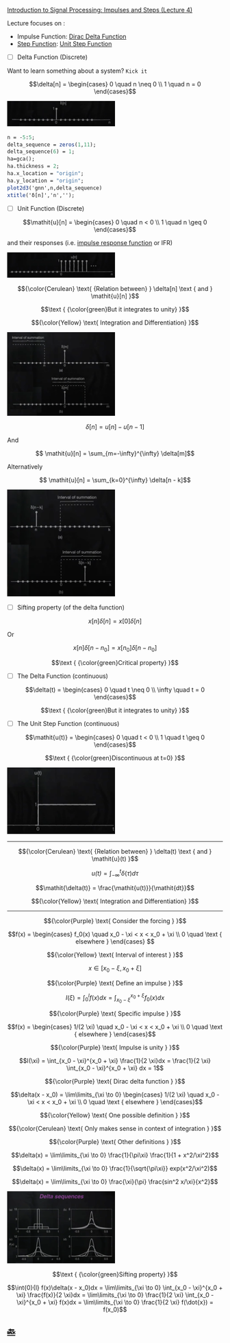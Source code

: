 [Introduction to Signal Processing: Impulses and Steps (Lecture 4)](https://youtu.be/f0DI8GHTfNI)

Lecture focuses on :
* Impulse Function: [Dirac Delta Function](https://en.wikipedia.org/wiki/Dirac_delta_function)
* [Step Function](https://en.wikipedia.org/wiki/Step_function): [Unit Step Function](https://math.mit.edu/~stoopn/18.031/stepanddelta.pdf)


- [ ] Delta Function (Discrete)

Want to learn something about a system? `Kick it`

```math
\delta[n] =
  \begin{cases}
    0 \quad n \neq 0 \\
    1 \quad n = 0
  \end{cases}
```

<img src=images/dirac-delta-function.png width='50%' height='50%' > </img>

```scilab
n = -5:5;
delta_sequence = zeros(1,11);
delta_sequence(6) = 1;
ha=gca();
ha.thickness = 2;
ha.x_location = "origin";
ha.y_location = "origin";
plot2d3('gnn',n,delta_sequence)
xtitle('δ[n]','n','');
```

- [ ] Unit Function (Discrete)

```math
\mathit{u}[n] =
  \begin{cases}
    0 \quad n < 0 \\
    1 \quad n \geq 0
  \end{cases}
```


and their responses (i.e. [impulse response function](https://en.wikipedia.org/wiki/Impulse_response) or IFR)

<img src=images/unit-step-function.png width='50%' height='50%' > </img>  

```math
{\color{Cerulean} \text{ {Relation between} } \delta[n] \text { and } \mathit{u}[n] }
```

```math
\text { {\color{green}But it integrates to unity} }
```

```math
{\color{Yellow} \text{ Integration and Differentiation} }
```

<img src=images/relation-delta-unit-function.png width='50%' height='50%' > </img>  

```math
\delta[n] = \mathit{u}[n] - \mathit{u}[n - 1]
```

And

```math
 \mathit{u}[n] = \sum_{m=-\infty}^{\infty} \delta[m]
```

Alternatively

```math
 \mathit{u}[n] = \sum_{k=0}^{\infty} \delta[n - k]
```

<img src=images/interval-of-summation.png width='50%' height='50%' > </img>

- [ ] Sifting property (of the delta function)

```math
\mathit{x}[n]\delta[n] = \mathit{x}[0]\delta[n]
```

Or 

```math
\mathit{x}[n]\delta[n - n_0] = \mathit{x}[n_0]\delta[n - n_0]
```

```math
\text { {\color{green}Critical property} }
```

- [ ] The Delta Function (continuous)

```math
\delta(t) =
  \begin{cases}
    0 \quad t \neq 0 \\
    \infty \quad t = 0
  \end{cases}
```

```math
\text { {\color{green}But it integrates to unity} }
```

- [ ] The Unit Step Function (continuous)

```math
\mathit{u(t)} =
  \begin{cases}
    0 \quad t < 0 \\
    1 \quad t \geq 0
  \end{cases}
```

```math
\text { {\color{green}Discontinuous at t=0} }
```

<img src=images/unit-step-continuous.png width='50%' height='50%' > </img>

---

```math
{\color{Cerulean} \text{ {Relation between} } \delta(t) \text { and } \mathit{u}(t) }
```

```math
\mathit{u(t)} = \int_{-\infty}^{t} \delta(\tau)\mathit{d\tau}
```

```math
\mathit{\delta(t)} = \frac{\mathit{u(t)}}{\mathit{dt}}
```


```math
{\color{Yellow} \text{ Integration and Differentiation} }
```

---

```math
{\color{Purple} \text{ Consider the forcing } }
```

```math
f(x) =
  \begin{cases}
    f_0(x) \quad x_0 - \xi < x < x_0 + \xi \\
    0 \quad \text { elsewhere }
  \end{cases}

```

```math
{\color{Yellow} \text{ Interval of interest } }
```

```math
x \in [ x_0 - \xi, x_0 + \xi ]
```

```math
{\color{Purple} \text{ Define an impulse } }
```

```math
I(\xi) = \int_{0}^{l} f(x)dx = \int_{x_0 - \xi}^{x_0 + \xi} f_0(x)dx
```

```math
{\color{Purple} \text{ Specific impulse } }
```

```math
f(x) =
  \begin{cases}
    1/(2 \xi) \quad x_0 - \xi < x < x_0 + \xi \\
    0 \quad \text { elsewhere }
  \end{cases}
```

```math
{\color{Purple} \text{ Impulse is unity } }
```

```math
I(\xi) = \int_{x_0 - \xi}^{x_0 + \xi} \frac{1}{2 \xi}dx = \frac{1}{2 \xi} \int_{x_0 - \xi}^{x_0 + \xi} dx = 1
```

```math
{\color{Purple} \text{ Dirac delta function } }
```

```math
\delta(x - x_0) = \lim\limits_{\xi \to 0}
  \begin{cases}
    1/(2 \xi) \quad x_0 - \xi < x < x_0 + \xi \\
    0 \quad \text { elsewhere }
  \end{cases}
```

```math
{\color{Yellow} \text{ One possible definition } }
```

```math
{\color{Cerulean} \text{ Only makes sense in context of integration } }
```

```math
{\color{Purple} \text{ Other definitions } }
```

```math
\delta(x) = \lim\limits_{\xi \to 0} \frac{1}{\pi\xi} \frac{1}{1 + x^2/\xi^2}
```

```math
\delta(x) = \lim\limits_{\xi \to 0} \frac{1}{\sqrt{\pi\xi}} exp(x^2/\xi^2)
```

```math
\delta(x) = \lim\limits_{\xi \to 0} \frac{\xi}{\pi} \frac{sin^2 x/\xi}{x^2}
```

<img src=images/delta-sequences.png width='50%' height='50%' > </img>

```math
\text { {\color{green}Sifting property} }
```

```math
\int{0}{l} f(x)\delta(x - x_0)dx = \lim\limits_{\xi \to 0} \int_{x_0 - \xi}^{x_0 + \xi} \frac{f(x)}{2 \xi}dx = \lim\limits_{\xi \to 0} \frac{1}{2 \xi} \int_{x_0 - \xi}^{x_0 + \xi} f(x)dx = \lim\limits_{\xi \to 0} \frac{1}{2 \xi} f(\dot{x}) = f(x_0)
```


## [:back: ](../#round_pushpin-signal-processing-an-introduction)

